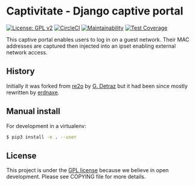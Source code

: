 # Captivitate - Django captive portal

[![License: GPL v2](https://img.shields.io/badge/License-GPL%20v2-blue.svg)](https://www.gnu.org/licenses/old-licenses/gpl-2.0.en.html)
[![CircleCI](https://circleci.com/gh/erdnaxe/captivitate.svg?style=svg)](https://circleci.com/gh/erdnaxe/captivitate)
[![Maintainability](https://api.codeclimate.com/v1/badges/1923ecfb64aa7553b6d6/maintainability)](https://codeclimate.com/github/erdnaxe/captivitate/maintainability)
[![Test Coverage](https://api.codeclimate.com/v1/badges/1923ecfb64aa7553b6d6/test_coverage)](https://codeclimate.com/github/erdnaxe/captivitate/test_coverage)

This captive portal enables users to log in on a guest network.
Their MAC addresses are captured then injected into an ipset
enabling external network access.

## History

Initially it was forked from [re2o](https://gitlab.federez.net/federez/re2o)
by [G. Detraz](https://gitlab.crans.org/detraz) but it had been since mostly
rewritten by [erdnaxe](https://gitlab.crans.org/erdnaxe).

## Manual install

For development in a virtualenv:

```bash
$ pip3 install -e . --user
```

## License

This project is under the [GPL license](COPYING) because we believe in open
development.
Please see COPYING file for more details.
